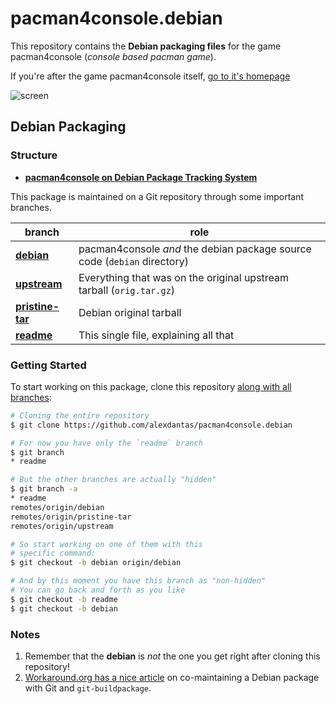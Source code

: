 # pacman4console.debian

This repository contains the **Debian packaging files** for the game
pacman4console (_console based pacman game_).

If you're after the game pacman4console itself, [go to it's homepage][home]

![screen](https://sites.google.com/site/doctormike/pacman-1-1.png)

## Debian Packaging

### Structure

* [**pacman4console on Debian Package Tracking System**][package]

This package is maintained on a Git repository through some important branches.

| branch                                                                            | role |
| --------------------------------------------------------------------------------- | ---- |
| [**debian**](https://github.com/alexdantas/pacman4console.debian/tree/debian)            | pacman4console _and_ the debian package source code (`debian` directory) |
| [**upstream**](https://github.com/alexdantas/pacman4console.debian/tree/upstream)        | Everything that was on the original upstream tarball (`orig.tar.gz`) |
| [**pristine-tar**](https://github.com/alexdantas/pacman4console.debian/tree/pristine-tar)| Debian original tarball |
| [**readme**](https://github.com/alexdantas/pacman4console.debian/tree/readme)            | This single file, explaining all that |


### Getting Started

To start working on this package, clone this repository
 [along with all branches](http://stackoverflow.com/a/72156):

```bash
# Cloning the entire repository
$ git clone https://github.com/alexdantas/pacman4console.debian

# For now you have only the `readme` branch
$ git branch
* readme

# But the other branches are actually "hidden"
$ git branch -a
* readme
remotes/origin/debian
remotes/origin/pristine-tar
remotes/origin/upstream

# So start working on one of them with this
# specific command:
$ git checkout -b debian origin/debian

# And by this moment you have this branch as "non-hidden"
# You can go back and forth as you like
$ git checkout -b readme
$ git checkout -b debian
```

### Notes

1. Remember that the **debian** is _not_ the one you get
   right after cloning this repository!
2. [Workaround.org has a nice article][article] on co-maintaining
a Debian package with Git and `git-buildpackage`.

[home]:    https://sites.google.com/site/doctormike/pacman.html
[package]: https://tracker.debian.org/pkg/pacman4console
[article]: https://workaround.org/debian-git-comaintenance
